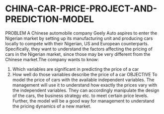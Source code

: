 # CHINA-CAR-PRICE-PROJECT-AND-PREDICTION-MODEL
PROBLEM
A Chinese automobile company Geely Auto aspires to enter the Nigerian market by setting up its manufacturing unit and producing cars locally to compete with their Nigerian, US and European counterparts. Specifically, they want to understand the factors affecting the pricing of cars in the Nigerian market, since those may be very different from the Chinese market.The company wants to know:
1. Which variables are significant in predicting the price of a car
2. How well do those variables describe the price of a car
OBJECTIVE
To model the price of cars with the available independent variables. The management will use it to understand how exactly the prices vary with the independent variables. They can accordingly manipulate the design of the cars, the business strategy etc. to meet certain price levels. Further, the model will be a good way for management to understand the pricing dynamics of a new market.
